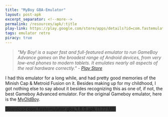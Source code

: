 ```yaml
---
title: "MyBoy GBA-Emulator"
layout: post-apk
excerpt_separator: <!--more-->
permalink: /resources/apk/:title
play-link: https://play.google.com/store/apps/details?id=com.fastemulator.gba
tags: emulator retro
piracy: true
---
```


> _"My Boy! is a super fast and full-featured emulator to run GameBoy Advance games on the broadest range of Android devices, from very low-end phones to modern tablets. It emulates nearly all aspects of the real hardware correctly." - <a href="https://play.google.com/store/apps/details?id=com.fastemulator.gba" target="_blank">Play Store</a>_

I had this emulator for a long while, and had pretty good memories of the Minish Cap & Metroid Fusion on it. Besides making up for my childhood, I got nothing else to say about it besides recognizing this as one of, if not, the best Gameboy Advanced emulator. For the original Gameboy emulator, here is the [MyOldBoy](https://arifhamed.github.io/resources/apk/MyOldBoy-GBA-Emulator).

<div class="text-center">
    <a class="btn btn-dark btn-block w-100" onclick='apk("com.fastemulator.gba_1.8.0.apk")' target="_blank" style="text-decoration: none; background-color: #333;"> Download <b>com.fastemulator.gba_1.8.0.apk</b> (1.77 MB)</a>
</div>
